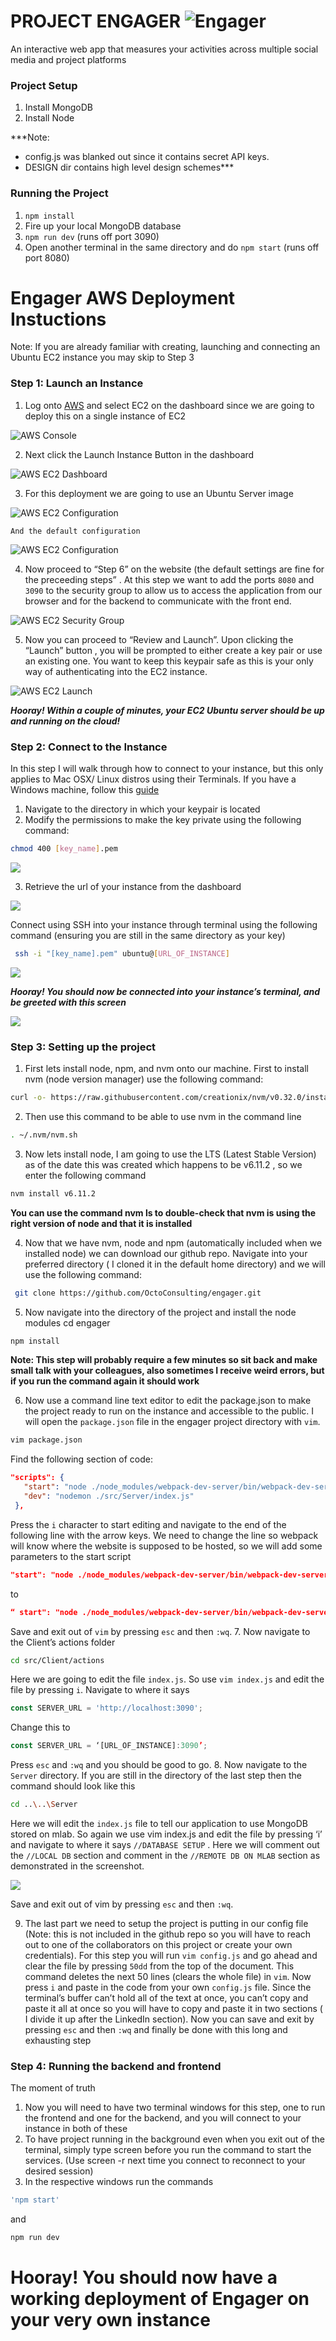 PROJECT ENGAGER  ![Engager](https://github.com/OctoConsulting/engager/blob/public_profile/img/Engager_ico_48.png?raw=true)
================

An interactive web app that measures your activities across multiple social media and project platforms

### Project Setup
1. Install MongoDB
2. Install Node

***Note:
   - config.js was blanked out since it contains secret API keys.
   - DESIGN dir contains high level design schemes***

### Running the Project

1. `npm install`
2. Fire up your local MongoDB database
3. `npm run dev` (runs off port 3090)
4. Open another terminal in the same directory and do `npm start` (runs off port 8080)



# Engager AWS Deployment Instuctions

Note: If you are already familiar with creating, launching and connecting an Ubuntu EC2 instance you may skip to Step 3

### Step 1: Launch an Instance
1. Log onto [AWS](http://www.aws.amazon.com) and select EC2 on the dashboard since we are going to deploy this on a single instance of EC2

![AWS Console](https://github.com/OctoConsulting/engager/blob/master/img/aws_screenshots/4.png?raw=true)

2. Next click the Launch Instance Button in the dashboard

![AWS EC2 Dashboard](https://github.com/OctoConsulting/engager/blob/master/img/aws_screenshots/2.png?raw=true)

3. For this deployment we are going to use an Ubuntu Server image

![AWS EC2 Configuration](https://github.com/OctoConsulting/engager/blob/master/img/aws_screenshots/3.png?raw=true)

    And the default configuration

![AWS EC2 Configuration](https://github.com/OctoConsulting/engager/blob/master/img/aws_screenshots/5.png?raw=true)

4. Now proceed to “Step 6” on the website (the default settings are fine for the preceeding steps” . At this step we want to add the ports `8080` and `3090` to the security group to allow us to access the application from our browser and for the backend to communicate with the front end.

![AWS EC2 Security Group](https://github.com/OctoConsulting/engager/blob/master/img/aws_screenshots/7.png?raw=true)

5. Now you can proceed to “Review and Launch”. Upon clicking the “Launch” button , you will be prompted to either create a key pair or use an existing one. You want to keep this keypair safe as this is your only way of authenticating into the EC2 instance.

![AWS EC2 Launch](https://github.com/OctoConsulting/engager/blob/master/img/aws_screenshots/6.png?raw=true)


***Hooray! Within a couple of minutes, your EC2 Ubuntu server should be up and running on the cloud!***

### Step 2: Connect to the Instance
 In this step I will walk through how to connect to your instance, but this only applies to Mac OSX/ Linux distros using their Terminals. If you have a Windows machine, follow this [guide]( https://docs.aws.amazon.com/AWSEC2/latest/UserGuide/putty.html?icmpid=docs_ec2_console)
1. Navigate to the directory in which your keypair is located
2. Modify the permissions to make the key private using the following command:
```bash
chmod 400 [key_name].pem
```
![](https://github.com/OctoConsulting/engager/blob/master/img/aws_screenshots/9.png?raw=true)

3. Retrieve the url of your instance from the dashboard

![](https://github.com/OctoConsulting/engager/blob/master/img/aws_screenshots/10.png?raw=true)

  Connect using SSH into your instance through terminal using the following command (ensuring you are still in the same directory as your key)

```bash
 ssh -i "[key_name].pem" ubuntu@[URL_OF_INSTANCE]
 ```
![](https://github.com/OctoConsulting/engager/blob/master/img/aws_screenshots/11.png?raw=true)

***Hooray! You should now be connected into your instance’s terminal, and be greeted with this screen***

![](https://github.com/OctoConsulting/engager/blob/master/img/aws_screenshots/12.png?raw=true)


### Step 3: Setting up the project
1. First lets install node, npm, and nvm onto our machine. First to install nvm (node version manager) use the following command:
```bash
curl -o- https://raw.githubusercontent.com/creationix/nvm/v0.32.0/install.sh | bash
```
2. Then use this command to be able to use nvm in the command line
```bash
. ~/.nvm/nvm.sh
```

3. Now lets install node, I am going to use the LTS (Latest Stable Version) as of the date this was created which happens to be v6.11.2 , so we enter the following command
```bash
nvm install v6.11.2
```
**You can use the command nvm ls to double-check that nvm is using the right version of node and that it is installed**


4. Now that we have nvm, node and npm (automatically included when we installed node) we can download our github repo. Navigate into your preferred directory ( I cloned it in the default home directory) and we will use the following command:
```bash
 git clone https://github.com/OctoConsulting/engager.git
```
5. Now navigate into the directory of the project and install the node modules
cd engager
```bash
npm install
```
**Note: This step will probably require a few minutes so sit back and make small talk with your colleagues, also sometimes I receive weird errors, but if you run the command again it should work**


6. Now use a command line text editor to edit the package.json to make the project ready to run on the instance and accessible to the public. I will open the  `package.json` file in the engager project directory with `vim`.
```sh
vim package.json
```
   Find the following section of code:
```json
"scripts": {
   "start": "node ./node_modules/webpack-dev-server/bin/webpack-dev-server.js",
   "dev": "nodemon ./src/Server/index.js"
 },
 ```
Press the `i` character to start editing and navigate to the end of the following line with the arrow keys. We need to change the line so webpack will know where the website is supposed to be hosted, so we will add some parameters to the start script
```json
"start": "node ./node_modules/webpack-dev-server/bin/webpack-dev-server.js",
```
 to
 ```json
“ start": "node ./node_modules/webpack-dev-server/bin/webpack-dev-server.js --host 0.0.0.0 --public [URL_OF_INSTANCE]"
```
Save and exit out of `vim` by pressing `esc`  and then `:wq`.
7. Now navigate to the Client’s actions folder
```sh
cd src/Client/actions
```
Here we are going to edit the file `index.js`. So use `vim index.js` and edit the file by pressing `i`. Navigate to where it says
```javascript
const SERVER_URL = 'http://localhost:3090';
```
Change this to
```javascript
const SERVER_URL = ‘[URL_OF_INSTANCE]:3090’;
```
Press `esc`  and  `:wq` and you should be good to go.
8. Now navigate to the `Server` directory. If you are still in the directory of the last step then the command should look like this
```sh
cd ..\..\Server
```
Here we will edit the `index.js` file to tell our application to use MongoDB stored on mlab.  So again we use vim index.js and edit the file by pressing ‘i’ and navigate to where it says `//DATABASE SETUP` .  Here we will comment out the `//LOCAL DB` section and comment in the `//REMOTE DB ON MLAB` section as demonstrated in the screenshot.

![](https://github.com/OctoConsulting/engager/blob/master/img/aws_screenshots/22.png?raw=true)

Save and exit out of vim by pressing `esc`  and then `:wq`.   

9. The last part we need to setup the project is putting in our config file (Note: this is not included in the github repo so you will have to reach out to one of the collaborators on this project or create your own credentials). For this step you will run `vim config.js` and go ahead and clear the file by pressing `50dd` from the top of the document. This command deletes the next 50 lines (clears the whole file)  in `vim`. Now press `i` and paste in the code from your own `config.js` file. Since the terminal’s buffer can’t hold all of the text at once, you can’t copy and paste it all at once so you will have to copy and paste it in two sections ( I divide it up after the LinkedIn section).
Now you can save and exit by pressing `esc`  and then `:wq` and finally be done with this long and exhausting step
### Step 4: Running the backend and frontend
 The moment of truth
1. Now you will need to have two terminal windows for this step, one to run the frontend and one for the backend, and you will connect to your instance in both of these
2. To have project running in the background even when you exit out of the terminal, simply type screen before you run the command to start the services. (Use screen -r next time you connect to reconnect to your desired session)
3. In the respective windows run the commands
```sh
'npm start'
```
and
```sh
npm run dev
```
# Hooray! You should now have a working deployment of Engager on your very own instance
